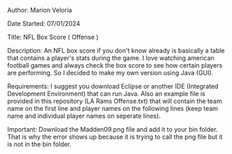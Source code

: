 Author: Marion Veloria

Date Started: 07/01/2024

Title: NFL Box Score ( Offense )

Description: An NFL box score if you don't know already is basically a table that contains a player's stats during the game.  I love watching american football games and always check the box score to see how certain players are performing.  So I decided to make my own version using Java (GUI).

Requirements: I suggest you download Eclipse or another IDE (Integrated Development Environment) that can run Java.  Also an example file is provided in this repository (LA Rams Offense.txt) that will contain the team name on the first line and player names on the following lines (keep team name and individual player names on seperate lines).

Important: Download the Madden09.png file and add it to your bin folder.  That is why the error shows up because it is trying to call the png file but it is not in the bin folder.
